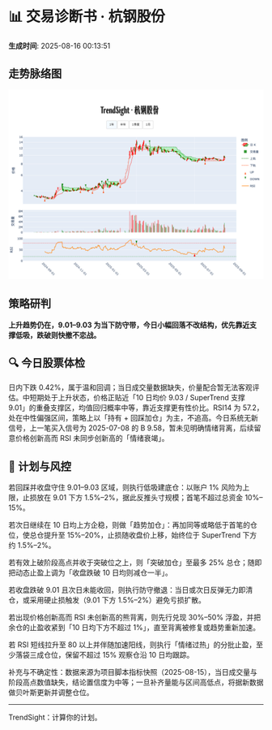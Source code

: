 # 📊 交易诊断书 · 杭钢股份

**生成时间**: 2025-08-16 00:13:51  


## 走势脉络图

![杭钢股份走势图](../figures/杭钢股份_TrendSight_20250816.png)


## 策略研判

<strong>上升趋势仍在，9.01–9.03 为当下防守带，今日小幅回落不改结构，优先靠近支撑低吸，跌破则快撤不恋战。</strong>

## 🔍 今日股票体检
日内下跌 0.42%，属于温和回调；当日成交量数据缺失，价量配合暂无法客观评估。中短期处于上升状态，价格正贴近「10 日均价 9.03 / SuperTrend 支撑 9.01」的重叠支撑区，均值回归概率中等，靠近支撑更有性价比。RSI14 为 57.2，处在中性偏强区间，策略上以「持有 + 回踩加仓」为主，不追高。今日系统无新信号，上一笔买入信号为 2025-07-08 的 B 9.58，暂未见明确情绪背离，后续留意价格创新高而 RSI 未同步创新高的「情绪衰竭」。

## 🧭 计划与风控
若回踩并收盘守住 9.01–9.03 区域，则执行低吸建底仓：以账户 1% 风险为上限，止损放在 9.01 下方 1.5%–2%，据此反推头寸规模；首笔不超过总资金 10%–15%。

若次日继续在 10 日均上方企稳，则做「趋势加仓」：再加同等或略低于首笔的仓位，使总仓提升至 15%–20%，止损随收盘价上移，始终位于 SuperTrend 下方约 1.5%–2%。

若有效上破阶段高点并收于突破位之上，则「突破加仓」至最多 25% 总仓；随即把动态止盈上调为「收盘跌破 10 日均则减仓一半」。

若收盘跌破 9.01 且次日未能收回，则执行防守撤退：当日或次日反弹无力即清仓，或采用硬止损触发（9.01 下方 1.5%–2%）避免亏损扩散。

若出现价格创新高而 RSI 未创新高的熊背离，则先行兑现 30%–50% 浮盈，并把余仓的止盈收紧到「10 日均下方不超过 1%」，直至背离被修复或趋势重新加速。

若 RSI 短线拉升至 80 以上并伴随加速阳线，则执行「情绪过热」的分批止盈，至少落袋三成仓位，保留不超过 15% 观察仓沿 10 日均跟踪。

补充与不确定性：数据来源为项目脚本指标快照（2025-08-15），当日成交量与阶段高点数值缺失，结论置信度为中等；一旦补齐量能与区间高低点，将据新数据做贝叶斯更新并调整仓位。

---

TrendSight：计算你的计划。

